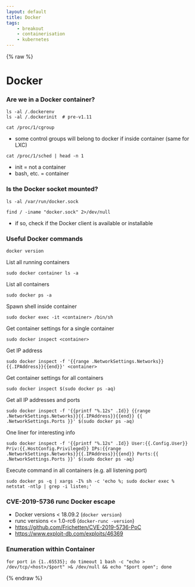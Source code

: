 ```yaml
---
layout: default
title: Docker
tags:
    - breakout
    - containerisation
    - kubernetes
---
```

{% raw %}
# Docker
### Are we in a Docker container?
```shell
ls -al /.dockerenv
ls -al /.dockerinit  # pre-v1.11
```

```shell
cat /proc/1/cgroup
```
- some control groups will belong to docker if inside container (same for LXC)

```shell
cat /proc/1/sched | head -n 1
```
- init = not a container
- bash, etc. = container

### Is the Docker socket mounted?
```shell
ls -al /var/run/docker.sock
```

```shell
find / -iname "docker.sock" 2>/dev/null
```
- if so, check if the Docker client is available or installable

### Useful Docker commands
```shell
docker version
```

List all running containers
```shell
sudo docker container ls -a
```

List all containers
```shell
sudo docker ps -a
```

Spawn shell inside container
```shell
sudo docker exec -it <container> /bin/sh
```

Get container settings for a single container
```shell
sudo docker inspect <container>
```

Get IP address
```shell
sudo docker inspect -f '{{range .NetworkSettings.Networks}}{{.IPAddress}}{{end}}' <container>
```

Get container settings for all containers
```shell
sudo docker inspect $(sudo docker ps -aq)
```

Get all IP addresses and ports
```shell
sudo docker inspect -f '{{printf "%.12s" .Id}} {{range .NetworkSettings.Networks}}{{.IPAddress}}{{end}} {{ .NetworkSettings.Ports }}' $(sudo docker ps -aq)
```

One liner for interesting info
```shell
sudo docker inspect -f '{{printf "%.12s" .Id}} User:{{.Config.User}} Priv:{{.HostConfig.Privileged}} IPs:{{range .NetworkSettings.Networks}}{{.IPAddress}}{{end}} Ports:{{ .NetworkSettings.Ports }}' $(sudo docker ps -aq)
```

Execute command in all containers (e.g. all listening port)
```shell
sudo docker ps -q | xargs -I% sh -c 'echo %; sudo docker exec % netstat -ntlp | grep -i listen;'
```

### CVE-2019-5736 runc Docker escape
- Docker versions < 18.09.2 (`docker version`)
- runc versions <= 1.0-rc6 (`docker-runc -version`)
- <https://github.com/Frichetten/CVE-2019-5736-PoC>
- <https://www.exploit-db.com/exploits/46369>


### Enumeration within Container
```shell
for port in {1..65535}; do timeout 1 bash -c "echo > /dev/tcp/<host>/$port" >& /dev/null && echo "$port open"; done
```
{% endraw %}
